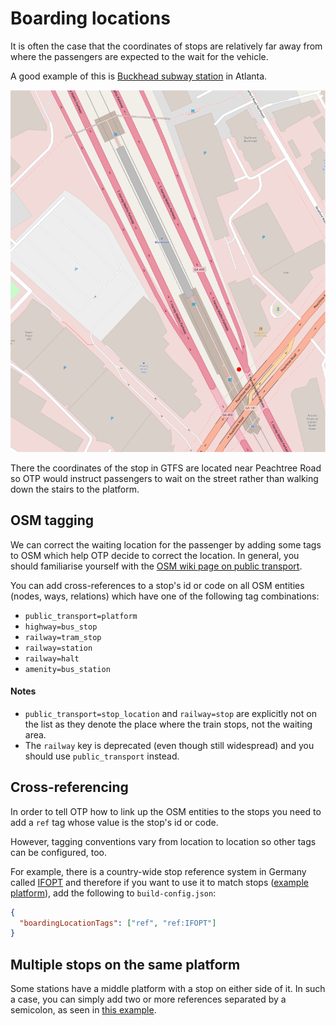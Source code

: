 # Boarding locations

It is often the case that the coordinates of stops are relatively far away from where the passengers
are expected to the wait for the vehicle.

A good example of this is [Buckhead subway station](https://www.openstreetmap.org/way/319512573) in 
Atlanta.

![Buckhead station](images/buckhead-station.png)

There the coordinates of the stop in GTFS are located near Peachtree Road so OTP would instruct 
passengers to wait on the street rather than walking down the stairs to the platform.

## OSM tagging

We can correct the waiting location for the passenger by adding some tags to OSM which help
OTP decide to correct the location. In general, you should familiarise yourself with the [OSM
wiki page on public transport](https://wiki.openstreetmap.org/wiki/Key:public_transport).

You can add cross-references to a stop's id or code on all OSM entities (nodes, ways, relations) which
have one of the following tag combinations:

- `public_transport=platform`
- `highway=bus_stop`
- `railway=tram_stop`
- `railway=station`
- `railway=halt`
- `amenity=bus_station`

#### Notes

- `public_transport=stop_location` and `railway=stop` are explicitly not on the list as they denote
  the place where the train stops, not the waiting area.
- The `railway` key is deprecated (even though still widespread) and you should use `public_transport` 
  instead.

## Cross-referencing

In order to tell OTP how to link up the OSM entities to the stops you need to add a `ref` tag whose
value is the stop's id or code. 

However, tagging conventions vary from location to location so other tags can be configured, too.

For example, there is a country-wide stop reference system in Germany called [IFOPT](https://en.wikipedia.org/wiki/en:Identification_of_Fixed_Objects_in_Public_Transport)
and therefore if you want to use it to match stops ([example platform](https://www.openstreetmap.org/way/54224477)), 
add the following to `build-config.json`:

```json
{
  "boardingLocationTags": ["ref", "ref:IFOPT"]
}

```

## Multiple stops on the same platform

Some stations have a middle platform with a stop on either side of it. In such a case, you can 
simply add two or more references separated by a semicolon, as seen in [this example](https://www.openstreetmap.org/way/27558650).
